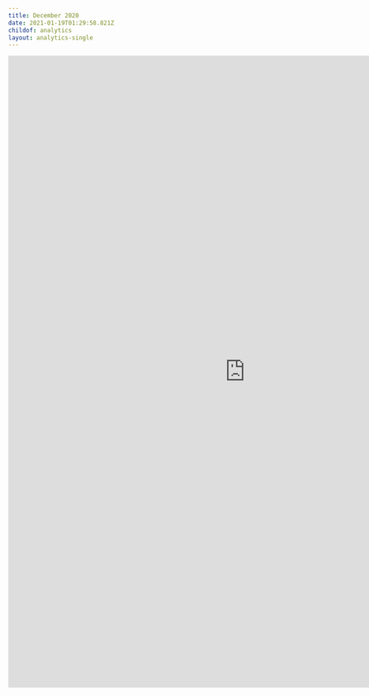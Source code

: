 ```yaml
---
title: December 2020
date: 2021-01-19T01:29:58.821Z
childof: analytics
layout: analytics-single
---
```

<iframe width="960" height="1280" src="https://datastudio.google.com/embed/reporting/0807a830-4a55-462b-8ca8-f719329a738a/page/tPw8" frameborder="0" style="border:0" allowfullscreen></iframe>